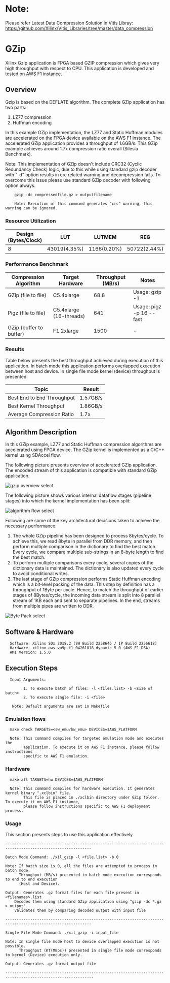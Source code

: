 # Note:
Please refer Latest Data Compression Solution in Vitis Libray:
https://github.com/Xilinx/Vitis_Libraries/tree/master/data_compression

# GZip 

Xilinx Gzip application is FPGA based GZIP compression which gives very high throughput with respect to CPU. This application is developed and tested on AWS F1 instance.

## Overview

Gzip is based on the DEFLATE algorithm. The complete GZip application has two parts:

1. LZ77 compression 
2. Huffman encoding

In this example GZip implementation, the LZ77 and Static Huffman modules are accelerated on the FPGA
device available on the AWS F1 instance. The accelerated GZip application provides a throughput of 1.6GB/s. This GZip example achieves around 1.7x compression ratio overall (Silesia Benchmark).

Note: This implementation of GZip doesn't include CRC32 (Cyclic Redundancy Check) logic, due to this while using standard gzip decoder with "-d" option results in crc related warning and decompression fails. To overcome this issue please use standard GZip decoder with following option always.


```
	gzip -dc compressedfile.gz > outputfilename
	
	Note: Execution of this command generates "crc" warning, this warning can be ignored.
```



### Resource Utilization

| Design (Bytes/Clock)  | LUT | LUTMEM | REG | BRAM | DSP | Fmax (MHz) |
| --------------- | --- | ------ | --- | ---- | --- | -----|
| 8               | 43019(4.35%) | 1166(0.20%) | 50722(2.44%) | 303(15.93%) |0|250


### Performance Benchmark

|Compression Algorithm | Target Hardware | Throughput (MB/s) | Notes |
|----------------------|-----------------|------------|-------|
|GZip (file to file)   |C5.4xlarge       |68.8    |Usage: gzip -1|
|Pigz (file to file)   |C5.4xlarge (16-threads)|641|Usage: pigz -p 16 --fast|
|GZip (buffer to buffer)|F1.2xlarge|1500|  - |


### Results

Table below presents the best throughput achieved during execution of this application.
In batch mode this application performs overlapped execution between host and device.
In single file mode kernel (device) throughput is presented.


| Topic | Result |
|-------|--------|
|Best End to End Throughput| 1.57GB/s |
|Best Kernel Throughput | 1.86GB/s |
|Average Compression Ratio | 1.7x |



## Algorithm Description

In this GZip example, LZ77 and Static Huffman compression algorithms are accelerated using FPGA device.
The GZip kernel is implemented as a C/C++ kernel using SDAccel flow. 

The following picture presents overview of accelerated GZip application. The encoded stream of this application
is compatible with standard GZip application. 

![gzip overview select](./img/sdx_gzip.png)  <br />

The following picture shows various internal dataflow stages (pipeline stages)
into which the kernel implementation has been split:  
  
 
![algorithm flow select](./img/gzip_kernel_optimization.png)  <br />


  
Following are some of the key architectural decisions taken to achieve the
necessary performance:

1.  The whole GZip pipeline has been designed to process 8bytes/cycle. To
achieve this, we read 8byte in parallel from DDR memory, and then perform
multiple comparison in the dictionary to find the best match. Every cycle, we
compare multiple sub-strings in an 8-byte length to find the best match.
2.  To perform multiple comparisons every cycle, several copies of the
dictionary data is maintained. The dictionary is also updated every cycle to
avoid conditional writes.
3.  The last stage of GZip compression performs Static Huffman encoding which is a bit-level packing of the
data. This step by definition has a throughput of 1Byte per cycle. Hence, to
match the throughput of earlier stages of 8Bytes/cycle, the incoming data stream
is split into 8 parallel stream of 1KB each and sent to separate pipelines. In
the end, streams from multiple pipes are written to DDR.  


 ![Byte Pack select](./img/static_huffman_fix.png) <br />
  
## Software & Hardware

```
  Software: Xilinx SDx 2018.2 (SW Build 2258646 / IP Build 2256618)
  Hardware: xilinx_aws-vu9p-f1_04261818_dynamic_5_0 (AWS F1 DSA)
  AMI Version: 1.5.0
```
 
## Execution Steps

```
  Input Arguments: 
    
        1. To execute batch of files: -l <files.list> -b <size of batch> 
        2. To execute single file: -i <file>
        
   Note: Default arguments are set in Makefile
```

### Emulation flows
```
  make check TARGETS=<sw_emu/hw_emu> DEVICES=$AWS_PLATFORM
  
  Note: This command compiles for targeted emulation mode and executes the
        application. To execute it on AWS F1 instance, please follow instructions
        specific to AWS F1 emulation.

```
### Hardware

```
  make all TARGETS=hw DEVICES=$AWS_PLATFORM

  Note: This command compiles for hardware execution. It generates kernel binary ".xclbin" file. 
        This file is placed in ./xclbin directory under GZip folder. To execute it on AWS F1 instance, 
        please follow instructions specific to AWS F1 deployment process.

```

### Usage 

This section presents steps to use this application effectively. 


```
------------------------------------------------------------------------------------------------------------

Batch Mode Command: ./xil_gzip -l <file.list> -b 0
                  
Note: If batch size is 0, all the files are attempted to process in batch mode.
      Throughput (MB/s) presented in batch mode execution corresponds to end to end execution
      (Host and Device).
      
Output: Generates .gz format files for each file present in <filenames>.list
 	Decodes them using standard GZip application using "gzip -dc *.gz > output"
	Validates them by comparing decoded output with input file
      
------------------------------------------------------------------------------------------------------------

Single File Mode Command: ./xil_gzip -i input_file 

Note: In single file mode host to device overlapped execution is not possible.
      Throughput (KT(MBps)) presented in single file mode corresponds to kernel (Device) execution only.

Output: Generates .gz format output file
      
-------------------------------------------------------------------------------------------------------------

```



